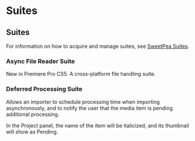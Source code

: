 # Suites

## Suites

For information on how to acquire and manage suites, see [SweetPea Suites](../universals/sweetpea-suites.md#universals-sweetpea-suites).

### Async File Reader Suite

New in Premiere Pro CS5. A cross-platform file handling suite.

### Deferred Processing Suite

Allows an importer to schedule processing time when importing asynchronously, and to notify the user that the media item is pending additional processing.

In the Project panel, the name of the item will be italicized, and its thumbnail will show as Pending.
